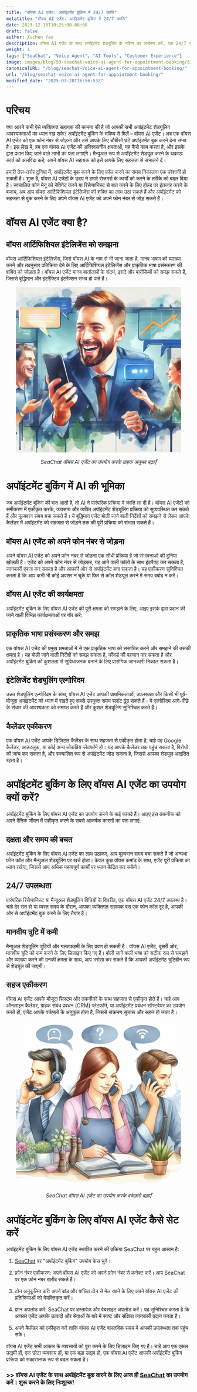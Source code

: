 ```yaml
---
title: "वॉयस AI एजेंट: अपॉइंटमेंट बुकिंग में 24/7 क्रांति"
metatitle: "वॉयस AI एजेंट: अपॉइंटमेंट बुकिंग में 24/7 क्रांति"
date: 2023-12-15T10:25:00-08:00
draft: false
author: Xuchen Yao
description: वॉयस AI एजेंट के साथ अपॉइंटमेंट शेड्यूलिंग के भविष्य का अन्वेषण करें, एक 24/7 समाधान जो कुशल, सुचारू अपॉइंटमेंट बुकिंग के लिए AI और प्राकृतिक भाषा प्रसंस्करण को एकीकृत करता है।
weight: 1
tags: ["SeaChat", "Voice Agent", "AI Tools", "Customer Experience"]
image: images/blog/53-seachat-voice-ai-agent-for-appointment-booking/53-seachat-voice-ai-agent-for-appointment-booking.png
canonicalURL: "/blog/seachat-voice-ai-agent-for-appointment-booking/"
url: "/blog/seachat-voice-ai-agent-for-appointment-booking/"
modified_date: "2025-07-28T16:56:53Z"
---
```


# परिचय
क्या आपने कभी ऐसे व्यक्तिगत सहायक की कामना की है जो आपकी सभी अपॉइंटमेंट शेड्यूलिंग आवश्यकताओं का ध्यान रख सके? अपॉइंटमेंट बुकिंग के भविष्य से मिलें – वॉयस AI एजेंट। अब एक वॉयस AI एजेंट को एक फोन नंबर से जोड़ना और उसे आपके लिए चौबीसों घंटे अपॉइंटमेंट बुक करने देना संभव है। इस लेख में, हम एक वॉयस AI एजेंट की अविश्वसनीय क्षमताओं, यह कैसे काम करता है, और इसके द्वारा प्रदान किए जाने वाले लाभों का पता लगाएंगे। मैन्युअल रूप से अपॉइंटमेंट शेड्यूल करने के थकाऊ कार्य को अलविदा कहें; अपने वॉयस AI सहायक को इसे आपके लिए सहजता से संभालने दें।

हमारी तेज़-तर्रार दुनिया में, अपॉइंटमेंट बुक करने के लिए कॉल करने का समय निकालना एक परेशानी हो सकती है। शुक्र है, वॉयस AI एजेंटों के उदय ने हमारे रोजमर्रा के कार्यों को करने के तरीके को बदल दिया है। स्वचालित फोन मेनू को नेविगेट करने या रिसेप्शनिस्ट से बात करने के लिए होल्ड पर इंतजार करने के बजाय, अब आप वॉयस आर्टिफिशियल इंटेलिजेंस की शक्ति का लाभ उठा सकते हैं और अपॉइंटमेंट को सहजता से बुक करने के लिए अपने वॉयस AI एजेंट को अपने फोन नंबर से जोड़ सकते हैं।

# वॉयस AI एजेंट क्या है?
## वॉयस आर्टिफिशियल इंटेलिजेंस को समझना
वॉयस आर्टिफिशियल इंटेलिजेंस, जिसे वॉयस AI के नाम से भी जाना जाता है, मानव भाषण की व्याख्या करने और तदनुसार प्रतिक्रिया देने के लिए आर्टिफिशियल इंटेलिजेंस और प्राकृतिक भाषा प्रसंस्करण की शक्ति को जोड़ता है। वॉयस AI एजेंट मानव वार्तालापों के संदर्भ, इरादे और बारीकियों को समझ सकते हैं, जिससे बुद्धिमान और इंटरैक्टिव इंटरैक्शन संभव हो पाते हैं।

<center>
<img height="450px" src="/images/blog/50x-all-seachat-agents/stay-connected-using-seachat-agents.jpeg" alt="SeaChat वॉयस AI एजेंट का उपयोग करके ग्राहक अनुभव बढ़ाएँ"/>

*SeaChat वॉयस AI एजेंट का उपयोग करके ग्राहक अनुभव बढ़ाएँ*
</center>

# अपॉइंटमेंट बुकिंग में AI की भूमिका
जब अपॉइंटमेंट बुकिंग की बात आती है, तो AI ने पारंपरिक प्रक्रिया में क्रांति ला दी है। वॉयस AI एजेंटों को समीकरण में एकीकृत करके, व्यवसाय और व्यक्ति अपॉइंटमेंट शेड्यूलिंग प्रक्रिया को सुव्यवस्थित कर सकते हैं और मूल्यवान समय बचा सकते हैं। ये बुद्धिमान एजेंट बोली जाने वाली निर्देशों को समझने से लेकर आपके कैलेंडर में अपॉइंटमेंट को सहजता से जोड़ने तक की पूरी प्रक्रिया को संभाल सकते हैं।

## वॉयस AI एजेंट को अपने फोन नंबर से जोड़ना
अपने वॉयस AI एजेंट को अपने फोन नंबर से जोड़ना एक सीधी प्रक्रिया है जो संभावनाओं की दुनिया खोलती है। एजेंट को अपने फोन नंबर से जोड़कर, यह आने वाली कॉलों के साथ इंटरैक्ट कर सकता है, जानकारी एकत्र कर सकता है और आपकी ओर से अपॉइंटमेंट बना सकता है। यह एकीकरण सुनिश्चित करता है कि आप कभी भी कोई अवसर न चूकें या फिर से कॉल शेड्यूल करने में समय बर्बाद न करें।

## वॉयस AI एजेंट की कार्यक्षमता
अपॉइंटमेंट बुकिंग के लिए वॉयस AI एजेंट की पूरी क्षमता को समझने के लिए, आइए इसके द्वारा प्रदान की जाने वाली विभिन्न कार्यक्षमताओं पर गौर करें:

## प्राकृतिक भाषा प्रसंस्करण और समझ
एक वॉयस AI एजेंट की प्रमुख क्षमताओं में से एक प्राकृतिक भाषा को संसाधित करने और समझने की उसकी क्षमता है। यह बोली जाने वाली निर्देशों को समझ सकता है, कीवर्ड की पहचान कर सकता है और अपॉइंटमेंट बुकिंग को कुशलता से सुविधाजनक बनाने के लिए प्रासंगिक जानकारी निकाल सकता है।

## इंटेलिजेंट शेड्यूलिंग एल्गोरिदम
उन्नत शेड्यूलिंग एल्गोरिदम के साथ, वॉयस AI एजेंट आपकी प्राथमिकताओं, उपलब्धता और किसी भी पूर्व-मौजूदा अपॉइंटमेंट को ध्यान में रखते हुए सबसे उपयुक्त समय स्लॉट ढूंढ सकते हैं। ये एल्गोरिदम आगे-पीछे के संचार की आवश्यकता को समाप्त करते हैं और कुशल शेड्यूलिंग सुनिश्चित करते हैं।

## कैलेंडर एकीकरण
एक वॉयस AI एजेंट आपके डिजिटल कैलेंडर के साथ सहजता से एकीकृत होता है, चाहे वह Google कैलेंडर, आउटलुक, या कोई अन्य लोकप्रिय प्लेटफॉर्म हो। यह आपके कैलेंडर तक पहुंच सकता है, विरोधों की जांच कर सकता है, और स्वचालित रूप से अपॉइंटमेंट जोड़ सकता है, जिससे आपका शेड्यूल अद्यतित रहता है।

# अपॉइंटमेंट बुकिंग के लिए वॉयस AI एजेंट का उपयोग क्यों करें?
अपॉइंटमेंट बुकिंग के लिए वॉयस AI एजेंट का उपयोग करने के कई फायदे हैं। आइए इस तकनीक को अपने दैनिक जीवन में एकीकृत करने के सबसे आकर्षक कारणों का पता लगाएं:

## दक्षता और समय की बचत
अपॉइंटमेंट बुकिंग के लिए वॉयस AI एजेंट का लाभ उठाकर, आप मूल्यवान समय बचा सकते हैं जो अन्यथा फोन कॉल और मैन्युअल शेड्यूलिंग पर खर्च होता। केवल कुछ वॉयस कमांड के साथ, एजेंट पूरी प्रक्रिया का ध्यान रखेगा, जिससे आप अधिक महत्वपूर्ण कार्यों पर ध्यान केंद्रित कर सकेंगे।

## 24/7 उपलब्धता
पारंपरिक रिसेप्शनिस्ट या मैन्युअल शेड्यूलिंग विधियों के विपरीत, एक वॉयस AI एजेंट 24/7 उपलब्ध है। चाहे देर रात हो या व्यस्त समय के दौरान, आपका व्यक्तिगत सहायक बस एक फोन कॉल दूर है, आपकी ओर से अपॉइंटमेंट बुक करने के लिए तैयार है।

## मानवीय त्रुटि में कमी
मैन्युअल शेड्यूलिंग त्रुटियों और गलतफहमी के लिए प्रवण हो सकती है। वॉयस AI एजेंट, दूसरी ओर, मानवीय त्रुटि को कम करने के लिए डिज़ाइन किए गए हैं। बोली जाने वाली भाषा को सटीक रूप से समझने और व्याख्या करने की उनकी क्षमता के साथ, आप भरोसा कर सकते हैं कि आपकी अपॉइंटमेंट त्रुटिहीन रूप से शेड्यूल की जाएगी।

## सहज एकीकरण
वॉयस AI एजेंट आपके मौजूदा सिस्टम और तकनीकों के साथ सहजता से एकीकृत होते हैं। चाहे आप ऑनलाइन कैलेंडर, ग्राहक संबंध प्रबंधन (CRM) प्लेटफॉर्म, या अपॉइंटमेंट प्रबंधन सॉफ्टवेयर का उपयोग करते हों, एजेंट आपके वर्कफ़्लो के अनुकूल होता है, जिससे संक्रमण सुचारू और सहज हो जाता है।

<center>
<img height="450px" src="/images/blog/50x-all-seachat-agents/transfer-to-and-from-ai-agent.jpeg" alt="SeaChat वॉयस AI एजेंट का उपयोग करके वर्कफ़्लो बढ़ाएँ"/>

*SeaChat वॉयस AI एजेंट का उपयोग करके वर्कफ़्लो बढ़ाएँ*
</center>

# अपॉइंटमेंट बुकिंग के लिए वॉयस AI एजेंट कैसे सेट करें
अपॉइंटमेंट बुकिंग के लिए वॉयस AI एजेंट स्थापित करने की प्रक्रिया SeaChat पर बहुत आसान है:

1. [SeaChat](https://chat.seasalt.ai/?utm_source=blog) पर "अपॉइंटमेंट बुकिंग" उपयोग केस चुनें।

2. फ़ोन नंबर एकीकरण: अपने वॉयस AI एजेंट को अपने फ़ोन नंबर से कनेक्ट करें। आप SeaChat पर एक फ़ोन नंबर खरीद सकते हैं।

3. टोन अनुकूलित करें: अपने ब्रांड और वांछित टोन से मेल खाने के लिए अपने वॉयस AI एजेंट की प्रतिक्रियाओं को वैयक्तिकृत करें।

4. ज्ञान अपलोड करें: SeaChat पर दस्तावेज़ और वेबसाइट अपलोड करें। यह सुनिश्चित करता है कि आपका एजेंट आपके उत्पादों और सेवाओं के बारे में स्पष्ट और संक्षिप्त जानकारी प्रदान करता है।

5. अपने कैलेंडर को एकीकृत करें ताकि वॉयस AI एजेंट वास्तविक समय में आपकी उपलब्धता तक पहुंच सके।


वॉयस AI एजेंट सभी आकार के व्यवसायों को पूरा करने के लिए डिज़ाइन किए गए हैं। चाहे आप एक एकल उद्यमी हों, एक छोटा व्यवसाय हों, या एक बड़ा उद्यम हों, एक वॉयस AI एजेंट आपकी अपॉइंटमेंट बुकिंग प्रक्रिया को सकारात्मक रूप से बदल सकता है।


### >> वॉयस AI एजेंट के साथ अपॉइंटमेंट बुक करने के लिए आज ही [SeaChat](https://chat.seasalt.ai/?utm_source=blog) का उपयोग करें। शुरू करने के लिए निःशुल्क!
